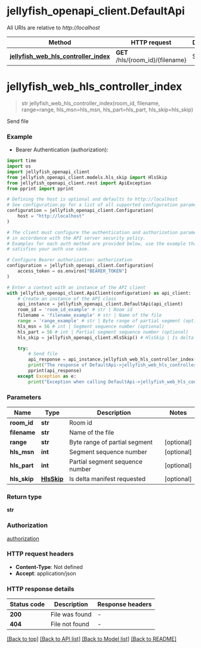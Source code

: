 # jellyfish_openapi_client.DefaultApi

All URIs are relative to *http://localhost*

Method | HTTP request | Description
------------- | ------------- | -------------
[**jellyfish_web_hls_controller_index**](DefaultApi.md#jellyfish_web_hls_controller_index) | **GET** /hls/{room_id}/{filename} | Send file


# **jellyfish_web_hls_controller_index**
> str jellyfish_web_hls_controller_index(room_id, filename, range=range, hls_msn=hls_msn, hls_part=hls_part, hls_skip=hls_skip)

Send file

### Example

* Bearer Authentication (authorization):
```python
import time
import os
import jellyfish_openapi_client
from jellyfish_openapi_client.models.hls_skip import HlsSkip
from jellyfish_openapi_client.rest import ApiException
from pprint import pprint

# Defining the host is optional and defaults to http://localhost
# See configuration.py for a list of all supported configuration parameters.
configuration = jellyfish_openapi_client.Configuration(
    host = "http://localhost"
)

# The client must configure the authentication and authorization parameters
# in accordance with the API server security policy.
# Examples for each auth method are provided below, use the example that
# satisfies your auth use case.

# Configure Bearer authorization: authorization
configuration = jellyfish_openapi_client.Configuration(
    access_token = os.environ["BEARER_TOKEN"]
)

# Enter a context with an instance of the API client
with jellyfish_openapi_client.ApiClient(configuration) as api_client:
    # Create an instance of the API class
    api_instance = jellyfish_openapi_client.DefaultApi(api_client)
    room_id = 'room_id_example' # str | Room id
    filename = 'filename_example' # str | Name of the file
    range = 'range_example' # str | Byte range of partial segment (optional)
    hls_msn = 56 # int | Segment sequence number (optional)
    hls_part = 56 # int | Partial segment sequence number (optional)
    hls_skip = jellyfish_openapi_client.HlsSkip() # HlsSkip | Is delta manifest requested (optional)

    try:
        # Send file
        api_response = api_instance.jellyfish_web_hls_controller_index(room_id, filename, range=range, hls_msn=hls_msn, hls_part=hls_part, hls_skip=hls_skip)
        print("The response of DefaultApi->jellyfish_web_hls_controller_index:\n")
        pprint(api_response)
    except Exception as e:
        print("Exception when calling DefaultApi->jellyfish_web_hls_controller_index: %s\n" % e)
```



### Parameters

Name | Type | Description  | Notes
------------- | ------------- | ------------- | -------------
 **room_id** | **str**| Room id | 
 **filename** | **str**| Name of the file | 
 **range** | **str**| Byte range of partial segment | [optional] 
 **hls_msn** | **int**| Segment sequence number | [optional] 
 **hls_part** | **int**| Partial segment sequence number | [optional] 
 **hls_skip** | [**HlsSkip**](.md)| Is delta manifest requested | [optional] 

### Return type

**str**

### Authorization

[authorization](../README.md#authorization)

### HTTP request headers

 - **Content-Type**: Not defined
 - **Accept**: application/json

### HTTP response details
| Status code | Description | Response headers |
|-------------|-------------|------------------|
**200** | File was found |  -  |
**404** | File not found |  -  |

[[Back to top]](#) [[Back to API list]](../README.md#documentation-for-api-endpoints) [[Back to Model list]](../README.md#documentation-for-models) [[Back to README]](../README.md)

